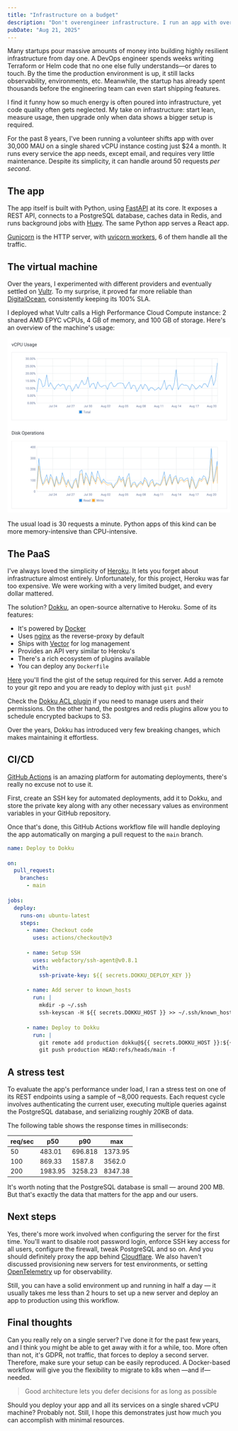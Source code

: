 ```yaml
---
title: "Infrastructure on a budget"
description: "Don't overengineer infrastructure. I run an app with over 30,000 MAU on a single shared vCPU server costing $24 a month. Simple, lean setups handle real traffic."
pubDate: "Aug 21, 2025"
---
```


Many startups pour massive amounts of money into building highly resilient infrastructure from day one. A DevOps
engineer spends weeks writing Terraform or Helm code that no one else fully understands—or dares to touch. By the time
the production environment is up, it still lacks observability, environments, etc. Meanwhile, the startup has already
spent thousands before the engineering team can even start shipping features.

I find it funny how so much energy is often poured into infrastructure, yet code quality often gets neglected. My take
on infrastructure: start lean, measure usage, then upgrade only when data shows a bigger setup is required.

For the past 8 years, I've been running a volunteer shifts app with over 30,000 MAU on a single shared vCPU instance
costing just $24 a month. It runs every service the app needs, except email, and requires very little maintenance.
Despite its simplicity, it can handle around 50 requests _per second_.

## The app

The app itself is built with Python, using [FastAPI](https://fastapi.tiangolo.com) at its core. It exposes a REST API,
connects to a PostgreSQL database, caches data in Redis, and runs background jobs with
[Huey](https://github.com/coleifer/huey). The same Python app serves a React app.

[Gunicorn](https://gunicorn.org) is the HTTP server, with [uvicorn workers](https://www.uvicorn.org/deployment/#gunicorn),
6 of them handle all the traffic.

## The virtual machine

Over the years, I experimented with different providers and eventually settled on [Vultr](https://www.vultr.com). To my
surprise, it proved far more reliable than [DigitalOcean](https://www.digitalocean.com), consistently keeping its 100% SLA.

I deployed what Vultr calls a High Performance Cloud Compute instance: 2 shared AMD EPYC vCPUs, 4 GB of memory, and 100
GB of storage. Here's an overview of the machine's usage:

![VPS Stats](../../assets/2025_08_21_infrastructure_on_a_budget_vps_stats.png)

The usual load is 30 requests a minute. Python apps of this kind can be more memory-intensive than CPU-intensive.

## The PaaS

I've always loved the simplicity of [Heroku](https://www.heroku.com). It lets you forget about infrastructure almost
entirely. Unfortunately, for this project, Heroku was far too expensive. We were working with a very limited budget,
and every dollar mattered.

The solution? [Dokku](https://dokku.com), an open-source alternative to Heroku. Some of its features:

- It's powered by [Docker](https://www.docker.com)
- Uses [nginx](https://nginx.org) as the reverse-proxy by default
- Ships with [Vector](https://vector.dev) for log management
- Provides an API very similar to Heroku's
- There's a rich ecosystem of plugins available
- You can deploy any `Dockerfile`

[Here](https://gist.github.com/josuemontano/56ec527722a77c87c004476cff3302cc) you'll find the gist of the setup required
for this server. Add a remote to your git repo and you are ready to deploy with just `git push`!

Check the [Dokku ACL plugin](https://github.com/dokku-community/dokku-acl) if you need to manage users and their
permissions. On the other hand, the postgres and redis plugins allow you to schedule encrypted backups to S3.

Over the years, Dokku has introduced very few breaking changes, which makes maintaining it effortless.

## CI/CD

[GitHub Actions](https://github.com/features/actions) is an amazing platform for automating deployments, there's really
no excuse not to use it.

First, create an SSH key for automated deployments, add it to Dokku, and store the private key along with any other
necessary values as environment variables in your GitHub repository.

Once that's done, this GitHub Actions workflow file will handle deploying the app automatically on marging a pull
request to the `main` branch.

```yml
name: Deploy to Dokku

on:
  pull_request:
    branches:
      - main

jobs:
  deploy:
    runs-on: ubuntu-latest
    steps:
      - name: Checkout code
        uses: actions/checkout@v3

      - name: Setup SSH
        uses: webfactory/ssh-agent@v0.8.1
        with:
          ssh-private-key: ${{ secrets.DOKKU_DEPLOY_KEY }}

      - name: Add server to known_hosts
        run: |
          mkdir -p ~/.ssh
          ssh-keyscan -H ${{ secrets.DOKKU_HOST }} >> ~/.ssh/known_hosts

      - name: Deploy to Dokku
        run: |
          git remote add production dokku@${{ secrets.DOKKU_HOST }}:${{ secrets.DOKKU_APP }} || true
          git push production HEAD:refs/heads/main -f
```

## A stress test

To evaluate the app's performance under load, I ran a stress test on one of its REST endpoints using a sample of ~8,000
requests. Each request cycle involves authenticating the current user, executing multiple queries against the PostgreSQL
database, and serializing roughly 20KB of data.

The following table shows the response times in milliseconds:

| req/sec | p50     | p90     | max     |
| ------- | ------- | ------- | ------- |
| 50      | 483.01  | 696.818 | 1373.95 |
| 100     | 869.33  | 1587.8  | 3562.0  |
| 200     | 1983.95 | 3258.23 | 8347.38 |

It's worth noting that the PostgreSQL database is small — around 200 MB. But that's exactly the data that matters for
the app and our users.

## Next steps

Yes, there's more work involved when configuring the server for the first time. You'll want to disable root password
login, enforce SSH key access for all users, configure the firewall, tweak PostgreSQL and so on. And you should
definitely proxy the app behind [Cloudflare](https://cloudflare.com/). We also haven't discussed provisioning new
servers for test environments, or setting [OpenTelemetry](https://opentelemetry.io) up for observability.

Still, you can have a solid environment up and running in half a day — it usually takes me less than 2 hours to set up a
new server and deploy an app to production using this workflow.

## Final thoughts

Can you really rely on a single server? I've done it for the past few years, and I think you might be able to get away
with it for a while, too. More often than not, it's GDPR, not traffic, that forces to deploy a second server. Therefore,
make sure your setup can be easily reproduced. A Docker-based workflow will give you the flexibility to migrate to k8s
when —and if— needed.

> Good architecture lets you defer decisions for as long as possible

Should you deploy your app and all its services on a single shared vCPU machine? Probably not. Still, I hope this demonstrates
just how much you can accomplish with minimal resources.
